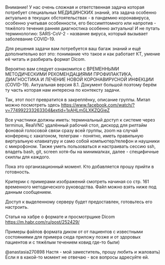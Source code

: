 Внимание! У нас очень сложная и ответственная задача которая потребует специальных МЕДИЦИНСКИХ знаний, эта задача особенно актуально в текущих обстоятельствах - в пандемию коронавируса, особенно учитывая особенности, его бессимптомного или напротив - тяжёлого течения ранняя диагностика особенно актуальна!
И не путать терминологию:
SARS-CoV-2 - название вируса, который вызывает заболевание COVID-19.

Для решения задачи вам потребуется ваш багаж знаний и ещё дополнительно вот это: понимание что такое и как работает КТ, умение её читать и разбирать формат  Dicom.

Вероятно вам следует ознакомится с ВРЕМЕННЫМИ МЕТОДИЧЕСКИМИ РЕКОМЕНДАЦИЯМИ ПРОФИЛАКТИКА, ДИАГНОСТИКА И  ЛЕЧЕНИЕ  НОВОЙ  КОРОНАВИРУСНОЙ   ИНФЕКЦИИ  (COVID-19). Актуальная версия 8.1.
Документ большой поэтому берём ту часть которая нам интересна по контексту задачи. 

Так, этот пост превратится в закреплёнку, описание группы.
Митап можно посмотреть здесь https://www.facebook.com/watch/?v=774992233263304&extid=1xAHLmGLXKZQGieZ

Все участники должны иметь: терминальный доступ к системе через terminus, RealVNC удалённый рабочий стол, дискорд для рилтайм фоновой голосовой связи сразу всей группы, zoom на случай конференц с хакатоном, телеграм - понятно, иметь правильную виртуальную клавиатуру и само собой компьютер/телефон и наушники с микрофоном. 
Также уметь пользоваться и настраивать сессию ssh, владеть bash, git, screen хотя-бы на минималках, далее - специфичные скиллы для каждого.

Пока это организационный момент. Кто добавляется прошу прийти в готовность.


Критерии с примерами изображений смотреть начиная со стр. 161 временного методического руководства.
Файл можно взять ниже под данным сообщением.

Доступ к выделенному серверу будет предоставлен, готовьтесь его настроить.

Статья на хабре о формате и просмотрщике Dicom https://m.habr.com/ru/post/252429/

Примеры файлов формата диком от от пациентов с известными состояниями для примера сюда приложу позже и от здоровых пациентов и с тяжёлым течением ковид где-то были)

@anastasia270898 Настя - мой заместитель, прошу любить и жаловать)
Если я в какой-то момент не отвечаю - все вопросы адресуйте ей.